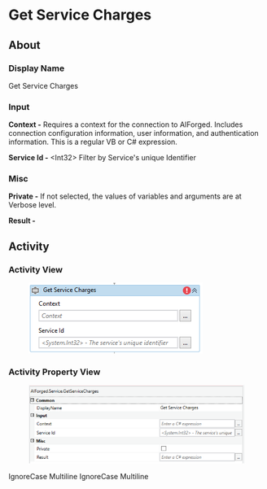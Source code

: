 # Get Service Charges

## About

### Display Name

Get Service Charges

### Input

**Context -** Requires a context for the connection to AIForged. Includes connection configuration information, user information, and authentication information. This is a regular VB or C# expression.

**Service Id -** \<Int32> Filter by Service's unique Identifier

### Misc

**Private -** If not selected, the values of variables and arguments are at Verbose level.

**Result -**

## Activity

### Activity View

<figure><img src="../../../assets/image%20%28113%29%20%281%29.png" alt=""><figcaption></figcaption></figure>

### Activity Property View

<figure><img src="../../../assets/image%20%2819%29%20%284%29.png" alt=""><figcaption></figcaption></figure>

 IgnoreCase Multiline IgnoreCase Multiline
